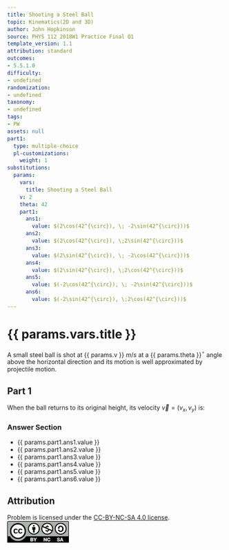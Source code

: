 ```yaml
---
title: Shooting a Steel Ball
topic: Kinematics(2D and 3D)
author: John Hopkinson
source: PHYS 112 2018W1 Practice Final Q1
template_version: 1.1
attribution: standard
outcomes:
- 5.5.1.0
difficulty:
- undefined
randomization:
- undefined
taxonomy:
- undefined
tags:
- PW
assets: null
part1:
  type: multiple-choice
  pl-customizations:
    weight: 1
substitutions:
  params:
    vars:
      title: Shooting a Steel Ball
    v: 2
    theta: 42
    part1:
      ans1:
        value: $(2\cos(42^{\circ}), \; -2\sin(42^{\circ}))$
      ans2:
        value: $(2\cos(42^{\circ}), \;2\sin(42^{\circ}))$
      ans3:
        value: $(2\sin(42^{\circ}), \; -2\cos(42^{\circ}))$
      ans4:
        value: $(2\sin(42^{\circ}), \;2\cos(42^{\circ}))$
      ans5:
        value: $(-2\cos(42^{\circ}), \; -2\sin(42^{\circ}))$
      ans6:
        value: $(-2\sin(42^{\circ}), \;2\cos(42^{\circ}))$
---
```

# {{ params.vars.title }}
A small steel ball is shot at {{ params.v }} $m/s$ at a {{ params.theta }}$^{\circ}$ angle above the horizontal direction and its motion is well approximated by projectile motion.

## Part 1

When the ball returns to its original height, its velocity $\overrightarrow{v} = (v_x, v_y)$ is:

### Answer Section

- {{ params.part1.ans1.value }}
- {{ params.part1.ans2.value }}
- {{ params.part1.ans3.value }}
- {{ params.part1.ans4.value }}
- {{ params.part1.ans5.value }}
- {{ params.part1.ans6.value }}

## Attribution

Problem is licensed under the [CC-BY-NC-SA 4.0 license](https://creativecommons.org/licenses/by-nc-sa/4.0/).<br> ![The Creative Commons 4.0 license requiring attribution-BY, non-commercial-NC, and share-alike-SA license.](https://raw.githubusercontent.com/firasm/bits/master/by-nc-sa.png)